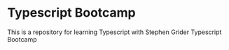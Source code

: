 # Typescript Bootcamp

This is a repository for learning Typescript with Stephen Grider Typescript Bootcamp
